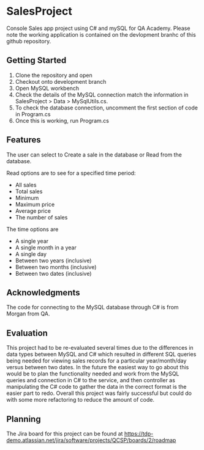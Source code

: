 # SalesProject

Console Sales app project using C# and mySQL for QA Academy. Please note the working application is contained on the devlopment branhc of this github repository.

## Getting Started
1. Clone the repository and open
2. Checkout onto development branch 
3. Open MySQL workbench
4. Check the details of the MySQL connection match the information in SalesProject > Data > MySqlUtils.cs. 
5. To check the database connection, uncomment the first section of code in Program.cs
6. Once this is working, run Program.cs

## Features
The user can select to Create a sale in the database or Read from the database. 

Read options are to see for a specified time period:
* All sales
* Total sales
* Minimum
* Maximum price
* Average price 
* The number of sales

The time options are
* A single year
* A single month in a year
* A single day
* Between two years (inclusive)
* Between two months (inclusive)
* Between two dates (inclusive)

## Acknowledgments
The code for connecting to the MySQL database through C# is from Morgan from QA.

## Evaluation
This project had to be re-evaluated several times due to the differences in data types between MySQL and C# which resulted in different SQL queries being needed for viewing sales records for a particular year/month/day versus between two dates. In the future the easiest way to go about this would be to plan the functionality needed and work from the MySQL queries and connection in C# to the service, and then controller as manipulating the C# code to gather the data in the correct format is the easier part to redo. Overall this project was fairly successful but could do with some more refactoring to reduce the amount of code.

## Planning
The Jira board for this project can be found at https://tdp-demo.atlassian.net/jira/software/projects/QCSP/boards/2/roadmap
